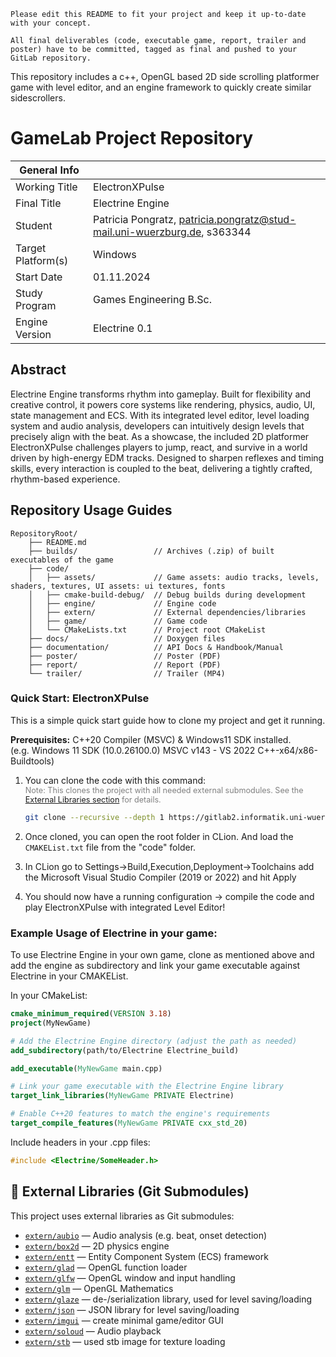 `Please edit this README to fit your project and keep it up-to-date with your concept.`

`All final deliverables (code, executable game, report, trailer and poster) have to be committed, tagged as final and pushed to your GitLab repository.`

This repository includes a c++, OpenGL based 2D side scrolling platformer game with level editor, and an engine
framework to quickly create similar sidescrollers.

# GameLab Project Repository

| General Info       |                                                                          |
|--------------------|--------------------------------------------------------------------------|
| Working Title      | ElectronXPulse                                                           |
| Final Title        | Electrine Engine                                                         |
| Student            | Patricia Pongratz, patricia.pongratz@stud-mail.uni-wuerzburg.de, s363344 |
| Target Platform(s) | Windows                                                                  |
| Start Date         | 01.11.2024                                                               |
| Study Program      | Games Engineering B.Sc.                                                  |
| Engine Version     | Electrine 0.1                                                            |

## Abstract

Electrine Engine transforms rhythm into gameplay. Built for flexibility and creative control, it powers core systems
like rendering, physics, audio, UI, state management and ECS.
With its integrated level editor, level loading system and audio analysis, developers can intuitively design levels that
precisely align with the beat.
As a showcase, the included 2D platformer ElectronXPulse challenges players to jump, react, and survive in a world
driven by high-energy EDM tracks. Designed to sharpen reflexes and timing skills, every interaction is coupled to the
beat, delivering a tightly crafted, rhythm-based experience.

## Repository Usage Guides

```
RepositoryRoot/
    ├── README.md           
    ├── builds/                 // Archives (.zip) of built executables of the game
    ├── code/
    │   ├── assets/             // Game assets: audio tracks, levels, shaders, textures, UI assets: ui textures, fonts 
    │   ├── cmake-build-debug/  // Debug builds during development
    │   ├── engine/             // Engine code
    │   ├── extern/             // External dependencies/libraries         
    │   ├── game/               // Game code
    │   └── CMakeLists.txt      // Project root CMakeList
    ├── docs/                   // Doxygen files  
    ├── documentation/          // API Docs & Handbook/Manual
    ├── poster/                 // Poster (PDF)
    ├── report/                 // Report (PDF)
    └── trailer/                // Trailer (MP4)
```

### Quick Start: ElectronXPulse

This is a simple quick start guide how to clone my project and get it running.

**Prerequisites:** C++20 Compiler (MSVC) & Windows11 SDK installed.  
(e.g. Windows 11 SDK (10.0.26100.0) MSVC v143 - VS 2022 C++-x64/x86-Buildtools)

1. You can clone the code with this command:  
   <span style="font-size: 90%; color: gray;">Note: This clones the project with all needed external submodules.
   See the [External Libraries section](#libs) for details.</span>
   ```bash
   git clone --recursive --depth 1 https://gitlab2.informatik.uni-wuerzburg.de/GE/Teaching/gl3/projects/2024/29-gl3-pongratz.git
   ```

2. Once cloned, you can open the root folder in CLion. And load the `CMAKEList.txt` file from the "code" folder.

3. In CLion go to Settings->Build,Execution,Deployment->Toolchains add the Microsoft Visual Studio Compiler (2019 or 2022) and hit Apply

4. You should now have a running configuration -> compile the code and play ElectronXPulse with integrated Level Editor!

### Example Usage of Electrine in your game:

To use Electrine Engine in your own game, clone as mentioned above and add the engine as subdirectory and link your game
executable against Electrine in your CMAKEList.

In your CMakeList:

```cmake
cmake_minimum_required(VERSION 3.18)
project(MyNewGame)

# Add the Electrine Engine directory (adjust the path as needed)
add_subdirectory(path/to/Electrine Electrine_build)

add_executable(MyNewGame main.cpp)

# Link your game executable with the Electrine Engine library
target_link_libraries(MyNewGame PRIVATE Electrine)

# Enable C++20 features to match the engine's requirements
target_compile_features(MyNewGame PRIVATE cxx_std_20)
```

Include headers in your .cpp files:

```cpp
#include <Electrine/SomeHeader.h>
```

## <a name="libs"></a>📂 External Libraries (Git Submodules)

This project uses external libraries as Git submodules:

- [`extern/aubio`](https://github.com/aubio/aubio) — Audio analysis (e.g. beat, onset detection)
- [`extern/box2d`](https://github.com/erincatto/box2d) — 2D physics engine
- [`extern/entt`](https://github.com/skypjack/entt) — Entity Component System (ECS) framework
- [`extern/glad`](https://github.com/Dav1dde/glad) — OpenGL function loader
- [`extern/glfw`](https://github.com/glfw/glfw) — OpenGL window and input handling
- [`extern/glm`](https://github.com/g-truc/glm) — OpenGL Mathematics
- [`extern/glaze`](https://github.com/stephenberry/glaze) — de-/serialization library, used for level saving/loading
- [`extern/json`](https://github.com/nlohmann/json) — JSON library for level saving/loading
- [`extern/imgui`](https://github.com/ocornut/imgui) — create minimal game/editor GUI
- [`extern/soloud`](https://github.com/jarikomppa/soloud) — Audio playback
- [`extern/stb`](https://github.com/nothings/stb) — used stb image for texture loading

